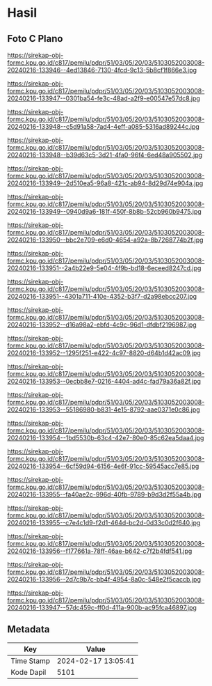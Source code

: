# Hasil

## Foto C Plano

https://sirekap-obj-formc.kpu.go.id/c817/pemilu/pdpr/51/03/05/20/03/5103052003008-20240216-133946--4ed13846-7130-4fcd-9c13-5b8cf1f866e3.jpg

https://sirekap-obj-formc.kpu.go.id/c817/pemilu/pdpr/51/03/05/20/03/5103052003008-20240216-133947--0301ba54-fe3c-48ad-a2f9-e00547e57dc8.jpg

https://sirekap-obj-formc.kpu.go.id/c817/pemilu/pdpr/51/03/05/20/03/5103052003008-20240216-133948--c5d91a58-7ad4-4eff-a085-5316ad89244c.jpg

https://sirekap-obj-formc.kpu.go.id/c817/pemilu/pdpr/51/03/05/20/03/5103052003008-20240216-133948--b39d63c5-3d21-4fa0-96f4-6ed48a905502.jpg

https://sirekap-obj-formc.kpu.go.id/c817/pemilu/pdpr/51/03/05/20/03/5103052003008-20240216-133949--2d510ea5-96a8-421c-ab94-8d29d74e904a.jpg

https://sirekap-obj-formc.kpu.go.id/c817/pemilu/pdpr/51/03/05/20/03/5103052003008-20240216-133949--0940d9a6-181f-450f-8b8b-52cb960b9475.jpg

https://sirekap-obj-formc.kpu.go.id/c817/pemilu/pdpr/51/03/05/20/03/5103052003008-20240216-133950--bbc2e709-e6d0-4654-a92a-8b7268774b2f.jpg

https://sirekap-obj-formc.kpu.go.id/c817/pemilu/pdpr/51/03/05/20/03/5103052003008-20240216-133951--2a4b22e9-5e04-4f9b-bd18-6eceed8247cd.jpg

https://sirekap-obj-formc.kpu.go.id/c817/pemilu/pdpr/51/03/05/20/03/5103052003008-20240216-133951--4301a711-410e-4352-b3f7-d2a98ebcc207.jpg

https://sirekap-obj-formc.kpu.go.id/c817/pemilu/pdpr/51/03/05/20/03/5103052003008-20240216-133952--d16a98a2-ebfd-4c9c-96d1-dfdbf2196987.jpg

https://sirekap-obj-formc.kpu.go.id/c817/pemilu/pdpr/51/03/05/20/03/5103052003008-20240216-133952--1295f251-e422-4c97-8820-d64b1d42ac09.jpg

https://sirekap-obj-formc.kpu.go.id/c817/pemilu/pdpr/51/03/05/20/03/5103052003008-20240216-133953--0ecbb8e7-0216-4404-ad4c-fad79a36a82f.jpg

https://sirekap-obj-formc.kpu.go.id/c817/pemilu/pdpr/51/03/05/20/03/5103052003008-20240216-133953--55186980-b831-4e15-8792-aae0371e0c86.jpg

https://sirekap-obj-formc.kpu.go.id/c817/pemilu/pdpr/51/03/05/20/03/5103052003008-20240216-133954--1bd5530b-63c4-42e7-80e0-85c62ea5daa4.jpg

https://sirekap-obj-formc.kpu.go.id/c817/pemilu/pdpr/51/03/05/20/03/5103052003008-20240216-133954--6cf59d94-6156-4e6f-91cc-59545acc7e85.jpg

https://sirekap-obj-formc.kpu.go.id/c817/pemilu/pdpr/51/03/05/20/03/5103052003008-20240216-133955--fa40ae2c-996d-40fb-9789-b9d3d2f55a4b.jpg

https://sirekap-obj-formc.kpu.go.id/c817/pemilu/pdpr/51/03/05/20/03/5103052003008-20240216-133955--c7e4c1d9-f2d1-464d-bc2d-0d33c0d2f640.jpg

https://sirekap-obj-formc.kpu.go.id/c817/pemilu/pdpr/51/03/05/20/03/5103052003008-20240216-133956--f177661a-78ff-46ae-b642-c7f2b4fdf541.jpg

https://sirekap-obj-formc.kpu.go.id/c817/pemilu/pdpr/51/03/05/20/03/5103052003008-20240216-133956--2d7c9b7c-bb4f-4954-8a0c-548e2f5caccb.jpg

https://sirekap-obj-formc.kpu.go.id/c817/pemilu/pdpr/51/03/05/20/03/5103052003008-20240216-133947--57dc459c-ff0d-411a-900b-ac95fca46897.jpg


## Metadata

| Key        | Value               |
| ---------- | ------------------- |
| Time Stamp | 2024-02-17 13:05:41 |
| Kode Dapil | 5101                |



